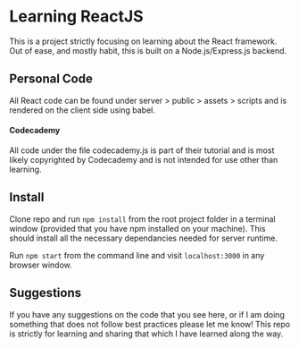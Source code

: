 # Learning ReactJS
This is a project strictly focusing on learning about the React framework. Out of ease, and mostly habit, this is built on a Node.js/Express.js backend.

## Personal Code
All React code can be found under server > public > assets > scripts and is rendered on the client side using babel.

#### Codecademy
All code under the file codecademy.js is part of their tutorial and is most likely copyrighted by Codecademy and is not intended for use other than learning.

## Install
Clone repo and run `npm install` from the root project folder in a terminal window (provided that you have npm installed on your machine). This should install all the necessary dependancies needed for server runtime.

Run `npm start` from the command line and visit `localhost:3000` in any browser window.


## Suggestions
If you have any suggestions on the code that you see here, or if I am doing something that does not follow best practices please let me know! This repo is strictly for learning and sharing that which I have learned along the way.

